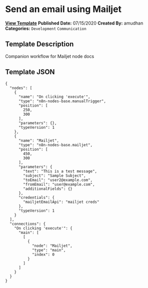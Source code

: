 # Send an email using Mailjet

**[View Template](https://n8n.io/workflows/520-/)**  **Published Date:** 07/15/2020  **Created By:** amudhan  **Categories:** `Development` `Communication`  

## Template Description

Companion workflow for Mailjet node docs



## Template JSON

```
{
  "nodes": [
    {
      "name": "On clicking 'execute'",
      "type": "n8n-nodes-base.manualTrigger",
      "position": [
        250,
        300
      ],
      "parameters": {},
      "typeVersion": 1
    },
    {
      "name": "Mailjet",
      "type": "n8n-nodes-base.mailjet",
      "position": [
        450,
        300
      ],
      "parameters": {
        "text": "This is a test message",
        "subject": "Sample Subject",
        "toEmail": "user2@example.com",
        "fromEmail": "user@example.com",
        "additionalFields": {}
      },
      "credentials": {
        "mailjetEmailApi": "mailjet creds"
      },
      "typeVersion": 1
    }
  ],
  "connections": {
    "On clicking 'execute'": {
      "main": [
        [
          {
            "node": "Mailjet",
            "type": "main",
            "index": 0
          }
        ]
      ]
    }
  }
}
```

